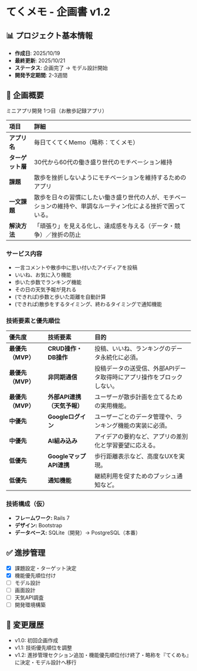 # てくメモ - 企画書 v1.2

## 📊 プロジェクト基本情報
- **作成日**: 2025/10/19
- **最終更新**: 2025/10/21
- **ステータス**: 企画完了 → モデル設計開始
- **開発予定期間**: 2-3週間

## 🎯 企画概要
ミニアプリ開発 1つ目（お散歩記録アプリ）

| 項目 | 詳細 |
| :--- | :--- |
| **アプリ名** | 毎日てくてくMemo（略称：てくメモ） |
| **ターゲット層** | 30代から60代の働き盛り世代のモチベーション維持 |
| **課題** | 散歩を挫折しないようにモチベーションを維持するためのアプリ |
| **一文課題** | 散歩を日々の習慣にしたい働き盛り世代の人が、モチベーションの維持や、単調なルーティン化による挫折で困っている。 |
| **解決方法** | 「頑張り」を見える化し、達成感を与える（データ・競争）／挫折の防止 |

### サービス内容

* 一言コメントや散歩中に思い付いたアイディアを投稿
* いいね、お気に入り機能
* 歩いた歩数でランキング機能
* その日の天気予報が見れる
* (できれば)歩数と歩いた距離を自動計算
* (できれば)散歩をするタイミング、終わるタイミングで通知機能

### 技術要素と優先順位

| 優先度 | 技術要素 | 目的 |
| :--- | :--- | :--- |
| **最優先（MVP）**| **CRUD操作・DB操作** | 投稿、いいね、ランキングのデータ永続化に必須。 |
| **最優先（MVP）**| **非同期通信** | 投稿データの送受信、外部APIデータ取得時にアプリ操作をブロックしない。 |
| **最優先（MVP）**| **外部API連携（天気予報）** | ユーザーが散歩計画を立てるための実用機能。 |
| **中優先** | **Googleログイン** | ユーザーごとのデータ管理や、ランキング機能の実装に必須。 |
| **中優先** | **AI組み込み** | アイデアの要約など、アプリの差別化と学習要望に応える。 |
| **低優先** | **GoogleマップAPI連携** | 歩行距離表示など、高度なUXを実現。 |
| **低優先** | **通知機能** | 継続利用を促すためのプッシュ通知など。 |

### 技術構成（仮）

* **フレームワーク:** Rails 7
* **デザイン:** Bootstrap
* **データベース:** SQLite（開発）→ PostgreSQL（本番）

## ✅ 進捗管理
- [x] 課題設定・ターゲット決定
- [x] 機能優先順位付け
- [ ] モデル設計
- [ ] 画面設計
- [ ] 天気API調査
- [ ] 開発環境構築

## 📝 変更履歴
- v1.0: 初回企画作成
- v1.1: 技術優先順位を調整
- v1.2: 進捗管理セクション追加・機能優先順位付け終了・略称を『てくめも』に決定・モデル設計へ移行
